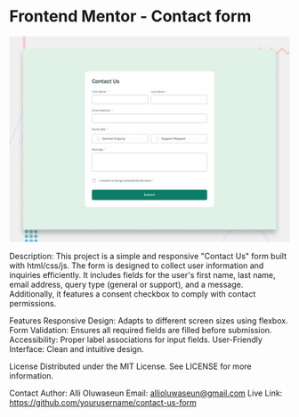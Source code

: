 # Frontend Mentor - Contact form

![Design preview for the Contact form coding challenge](./design/desktop-preview.jpg)

Description: This project is a simple and responsive "Contact Us" form built with html/css/js. The form is designed to collect user information and inquiries efficiently. It includes fields for the user's first name, last name, email address, query type (general or support), and a message. Additionally, it features a consent checkbox to comply with contact permissions.

Features
    Responsive Design: Adapts to different screen sizes using flexbox.
    Form Validation: Ensures all required fields are filled before submission.
    Accessibility: Proper label associations for input fields.
    User-Friendly Interface: Clean and intuitive design.

License
    Distributed under the MIT License. See LICENSE for more information.

Contact
    Author: Alli Oluwaseun
    Email: allioluwaseun@gmail.com
    Live Link: https://github.com/yourusername/contact-us-form

